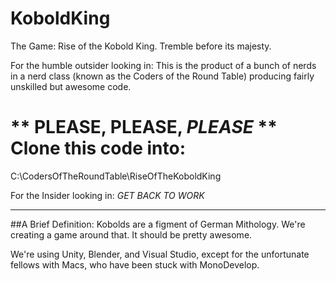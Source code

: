 # KoboldKing
The Game:  Rise of the Kobold King.  Tremble before its majesty.

For the humble outsider looking in:  This is the product of a bunch of nerds in a nerd class (known as the Coders of the Round Table) producing fairly unskilled but awesome code.

# ** PLEASE, PLEASE, _PLEASE_ ** Clone this code into:
C:\CodersOfTheRoundTable\RiseOfTheKoboldKing

For the Insider looking in:  _GET BACK TO WORK_  

***
##A Brief Definition:
Kobolds are a figment of German Mithology.  We're creating a game around that.  It should be pretty awesome.

We're using Unity, Blender, and Visual Studio, except for the unfortunate fellows with Macs, who have been stuck with MonoDevelop. 
